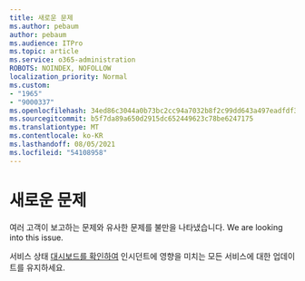```yaml
---
title: 새로운 문제
ms.author: pebaum
author: pebaum
ms.audience: ITPro
ms.topic: article
ms.service: o365-administration
ROBOTS: NOINDEX, NOFOLLOW
localization_priority: Normal
ms.custom:
- "1965"
- "9000337"
ms.openlocfilehash: 34ed86c3044a0b73bc2cc94a7032b8f2c99dd643a497eadfdf3b26172c1200df
ms.sourcegitcommit: b5f7da89a650d2915dc652449623c78be6247175
ms.translationtype: MT
ms.contentlocale: ko-KR
ms.lasthandoff: 08/05/2021
ms.locfileid: "54108958"
---
```

# <a name="emerging-issue"></a>새로운 문제

여러 고객이 보고하는 문제와 유사한 문제를 불만을 나타냈습니다. We are looking into this issue.

서비스 상태 [대시보드를 확인하여](https://admin.microsoft.com/adminportal/home#/servicehealth) 인시던트에 영향을 미치는 모든 서비스에 대한 업데이트를 유지하세요.